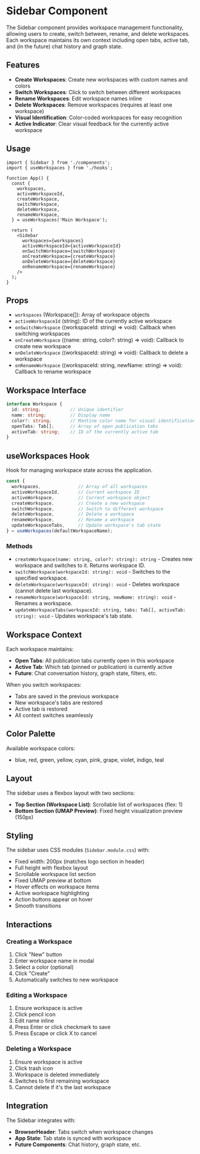 # Sidebar Component

The Sidebar component provides workspace management functionality, allowing users to create, switch between, rename, and delete workspaces. Each workspace maintains its own context including open tabs, active tab, and (in the future) chat history and graph state.

## Features

- **Create Workspaces**: Create new workspaces with custom names and colors
- **Switch Workspaces**: Click to switch between different workspaces
- **Rename Workspaces**: Edit workspace names inline
- **Delete Workspaces**: Remove workspaces (requires at least one workspace)
- **Visual Identification**: Color-coded workspaces for easy recognition
- **Active Indicator**: Clear visual feedback for the currently active workspace

## Usage

```tsx
import { Sidebar } from './components';
import { useWorkspaces } from './hooks';

function App() {
  const {
    workspaces,
    activeWorkspaceId,
    createWorkspace,
    switchWorkspace,
    deleteWorkspace,
    renameWorkspace,
  } = useWorkspaces('Main Workspace');

  return (
    <Sidebar
      workspaces={workspaces}
      activeWorkspaceId={activeWorkspaceId}
      onSwitchWorkspace={switchWorkspace}
      onCreateWorkspace={createWorkspace}
      onDeleteWorkspace={deleteWorkspace}
      onRenameWorkspace={renameWorkspace}
    />
  );
}
```

## Props

- `workspaces` (Workspace[]): Array of workspace objects
- `activeWorkspaceId` (string): ID of the currently active workspace
- `onSwitchWorkspace` ((workspaceId: string) => void): Callback when switching workspaces
- `onCreateWorkspace` ((name: string, color?: string) => void): Callback to create new workspace
- `onDeleteWorkspace` ((workspaceId: string) => void): Callback to delete a workspace
- `onRenameWorkspace` ((workspaceId: string, newName: string) => void): Callback to rename workspace

## Workspace Interface

```typescript
interface Workspace {
  id: string;           // Unique identifier
  name: string;         // Display name
  color?: string;       // Mantine color name for visual identification
  openTabs: Tab[];      // Array of open publication tabs
  activeTab: string;    // ID of the currently active tab
}
```

## useWorkspaces Hook

Hook for managing workspace state across the application.

```typescript
const {
  workspaces,              // Array of all workspaces
  activeWorkspaceId,       // Current workspace ID
  activeWorkspace,         // Current workspace object
  createWorkspace,         // Create a new workspace
  switchWorkspace,         // Switch to different workspace
  deleteWorkspace,         // Delete a workspace
  renameWorkspace,         // Rename a workspace
  updateWorkspaceTabs,     // Update workspace's tab state
} = useWorkspaces(defaultWorkspaceName);
```

### Methods

- `createWorkspace(name: string, color?: string): string` - Creates new workspace and switches to it. Returns workspace ID.
- `switchWorkspace(workspaceId: string): void` - Switches to the specified workspace.
- `deleteWorkspace(workspaceId: string): void` - Deletes workspace (cannot delete last workspace).
- `renameWorkspace(workspaceId: string, newName: string): void` - Renames a workspace.
- `updateWorkspaceTabs(workspaceId: string, tabs: Tab[], activeTab: string): void` - Updates workspace's tab state.

## Workspace Context

Each workspace maintains:
- **Open Tabs**: All publication tabs currently open in this workspace
- **Active Tab**: Which tab (pinned or publication) is currently active
- **Future**: Chat conversation history, graph state, filters, etc.

When you switch workspaces:
- Tabs are saved in the previous workspace
- New workspace's tabs are restored
- Active tab is restored
- All context switches seamlessly

## Color Palette

Available workspace colors:
- blue, red, green, yellow, cyan, pink, grape, violet, indigo, teal

## Layout

The sidebar uses a flexbox layout with two sections:
- **Top Section (Workspace List)**: Scrollable list of workspaces (flex: 1)
- **Bottom Section (UMAP Preview)**: Fixed height visualization preview (150px)

## Styling

The sidebar uses CSS modules (`Sidebar.module.css`) with:
- Fixed width: 200px (matches logo section in header)
- Full height with flexbox layout
- Scrollable workspace list section
- Fixed UMAP preview at bottom
- Hover effects on workspace items
- Active workspace highlighting
- Action buttons appear on hover
- Smooth transitions

## Interactions

### Creating a Workspace
1. Click "New" button
2. Enter workspace name in modal
3. Select a color (optional)
4. Click "Create"
5. Automatically switches to new workspace

### Editing a Workspace
1. Ensure workspace is active
2. Click pencil icon
3. Edit name inline
4. Press Enter or click checkmark to save
5. Press Escape or click X to cancel

### Deleting a Workspace
1. Ensure workspace is active
2. Click trash icon
3. Workspace is deleted immediately
4. Switches to first remaining workspace
5. Cannot delete if it's the last workspace

## Integration

The Sidebar integrates with:
- **BrowserHeader**: Tabs switch when workspace changes
- **App State**: Tab state is synced with workspace
- **Future Components**: Chat history, graph state, etc.
